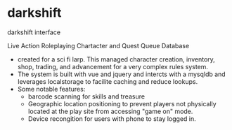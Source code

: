 # darkshift
darkshift interface

Live Action Roleplaying Chartacter and Quest Queue Database
- created for a sci fi larp. This managed character creation, inventory, shop, trading, and advancement for a very complex rules system.
- The system is built with vue and jquery and intercts with a mysqldb and leverages localstorage to facilite caching and reduce lookups.
- Some notable features: 
  - barcode scanning for skills and treasure
  - Geographic location positioning to prevent players not physically located at the play site from accessing "game on" mode.
  - Device recongition for users with phone to stay logged in.
  
